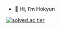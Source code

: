 - 👋 Hi, I’m Hokyun

[![solved.ac tier](http://mazassumnida.wtf/api/v2/generate_badge?boj={userid})](https://solved.ac/{userid})
